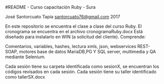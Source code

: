 #README - Curso capacitación Ruby - Sura

José Santorcuato Tapia
santorcuato76@gmail.com
2017

En este repositorio se encuentra el clase a clase del curso Ruby.
El cronograma se encuentra en el archivo cronogramaRuby.docx
Está diseñado para instalarlo en WIN (a solicitud del cliente).
Comprende:

Comentarios, variables, hashes, lectura xmls, json, webservices REST-SOAP, motores base de datos MariaDB,PG Y SQL server, multimedia y QA mediante Selenium.

Cada sesión tiene su carpeta identificada como sesionX, se encuentran los códigos revisados en cada sesión.
Cada sesión tiene su taller identificado como tallerSX.docx
